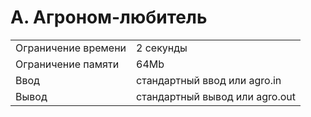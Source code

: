 <h1>A. Агроном-любитель</h1>
<table>
         <tbody><tr>
            <td>Ограничение времени</td>
            <td>2&nbsp;секунды</td>
         </tr>
         <tr>
            <td class="property-title">Ограничение памяти</td>
            <td>64Mb</td>
         </tr>
         <tr>
            <td>Ввод</td>
            <td colspan="1">стандартный ввод или agro.in</td>
         </tr>
         <tr>
            <td>Вывод</td>
            <td colspan="1">стандартный вывод или agro.out</td>
         </tr>
      </tbody>
</table>

